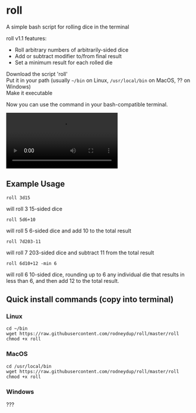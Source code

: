 # roll
A simple bash script for rolling dice in the terminal

roll v1.1 features:
- Roll arbitrary numbers of arbitrarily-sided dice
- Add or subtract modifier to/from final result
- Set a minimum result for each rolled die

Download the script 'roll'  
Put it in your path (usually `~/bin` on Linux, `/usr/local/bin` on MacOS, ?? on Windows)  
Make it executable

Now you can use the command in your bash-compatible terminal.

![](roll.mp4)

## Example Usage

`roll 3d15`

will roll 3 15-sided dice

        
`roll 5d6+10`

will roll 5 6-sided dice and add 10 to the total result

`roll 7d203-11`

will roll 7 203-sided dice and subtract 11 from the total result

`roll 6d10+12 -min 6`

will roll 6 10-sided dice, rounding up to 6 any individual die that results in less than 6, and then add 12 to the total result.


## Quick install commands (copy into terminal)

### Linux

```
cd ~/bin
wget https://raw.githubusercontent.com/rodneydup/roll/master/roll
chmod +x roll
```

### MacOS

```
cd /usr/local/bin
wget https://raw.githubusercontent.com/rodneydup/roll/master/roll
chmod +x roll
```
### Windows

???

